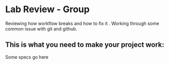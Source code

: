 
# Lab Review - Group
Reviewing how workflow breaks and how to fix it . 
Working through some common issue with git and github.

## This is what you need to make your project work:

Some specs go here


